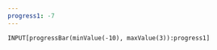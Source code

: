 ```yaml
---
progress1: -7
---
```


```meta-bind
INPUT[progressBar(minValue(-10), maxValue(3)):progress1]
```



